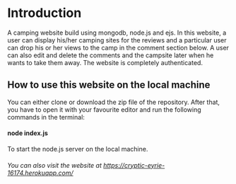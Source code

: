 # Introduction

A camping website build using mongodb, node.js and ejs. In this website, a user can display his/her camping sites for the reviews and a particular user can drop his or her views to the camp in the comment section below. A user can also edit and delete the comments and the campsite later when he wants to take them away. The website is completely authenticated.

## How to use this website on the local machine

You can either clone or download the zip file of the repository. After that, you have to open it with your favourite editor and run the following commands in the terminal:

#### node index.js
To start the node.js server on the local machine.

###### You can also visit the website at https://cryptic-eyrie-16174.herokuapp.com/
